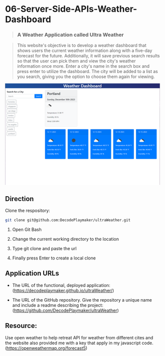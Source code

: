 # 06-Server-Side-APIs-Weather-Dashboard

>### A Weather Application called Ultra Weather

>This website's objective is to develop a weather dashboard that shows users the current weather information along with a five-day forecast for the future. Additionally, it will save previous search results so that the user can pick them and view the city's weather information once more. Enter a city's name in the search box and press enter to utilize the dashboard. The city will be added to a list as you search, giving you the option to choose them again for viewing. 

![img](assets/images/weather.png)

## Direction 

Clone the respository:

```sh
git clone git@github.com:DecodePlaymaker/ultraWeather.git
```
1. Open Git Bash

2. Change the current working directory to the location 

3. Type git clone and paste the url

4. Finally press Enter to create a local clone

## Application URLs

* The URL of the functional, deployed application: <br>
    (https://decodeplaymaker.github.io/ultraWeather/)

* The URL of the GitHub repository. Give the repository a unique name and include a readme describing the project: <br>
    (https://github.com/DecodePlaymaker/ultraWeather)

## Resource:

Use open weather to help retreat API for weather from different cites and the website also provided me with a key that apply in my javascript code.
 (https://openweathermap.org/forecast5)
